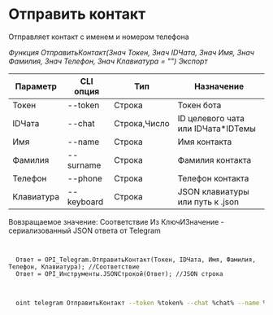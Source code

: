 ﻿---
sidebar_position: 9
---

# Отправить контакт
 Отправляет контакт с именем и номером телефона


*Функция ОтправитьКонтакт(Знач Токен, Знач IDЧата, Знач Имя, Знач Фамилия, Знач Телефон, Знач Клавиатура = "") Экспорт*

  | Параметр | CLI опция | Тип | Назначение |
  |-|-|-|-|
  | Токен | --token | Строка | Токен бота |
  | IDЧата | --chat | Строка,Число | ID целевого чата или IDЧата*IDТемы |
  | Имя | --name | Строка | Имя контакта |
  | Фамилия | --surname | Строка | Фамилия контакта |
  | Телефон | --phone | Строка | Телефон контакта |
  | Клавиатура | --keyboard | Строка | JSON клавиатуры или путь к .json |

  
  Вовзращаемое значение:   Соответствие Из КлючИЗначение - сериализованный JSON ответа от Telegram

```bsl title="Пример кода"
	

  Ответ = OPI_Telegram.ОтправитьКонтакт(Токен, IDЧата, Имя, Фамилия, Телефон, Клавиатура); //Соответствие
  Ответ = OPI_Инструменты.JSONСтрокой(Ответ); //JSON строка
	
```

```sh title="Пример команд CLI"
    
  oint telegram ОтправитьКонтакт --token %token% --chat %chat% --name %name% --surname %surname% --phone %phone% --keyboard %keyboard%

```


```json title="Результат"



```
